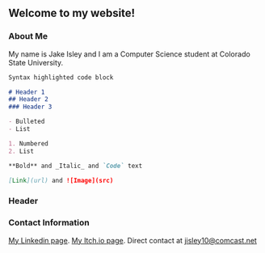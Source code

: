## Welcome to my website!

### About Me
My name is Jake Isley and I am a Computer Science student at Colorado State University.

```markdown
Syntax highlighted code block

# Header 1
## Header 2
### Header 3

- Bulleted
- List

1. Numbered
2. List

**Bold** and _Italic_ and `Code` text

[Link](url) and ![Image](src)
```

### Header

### Contact Information

[My Linkedin page](https://www.linkedin.com/in/jacobrussellisley/).
[My Itch.io page](https://jaypegfile.itch.io/).
Direct contact at jisley10@comcast.net

